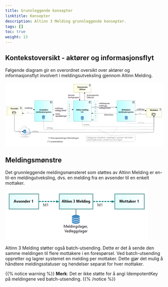 ```yaml
---
title: Grunnleggende konsepter
linktitle: Konsepter
description: Altinn 3 Melding grunnleggende konsepter.
tags: []
toc: true
weight: 13
---
```


## Kontekstoversikt - aktører og informasjonsflyt

Følgende diagram gir en overordnet oversikt over aktører og informasjonsflyt  involvert i meldingsutveksling gjennom Altinn Melding.

![Kontekstoversikt for Altinn Melding](./altinn3-correspondence-context-diagram.nb.png "Kontekstoversikt for Altinn Melding")

## Meldingsmønstre

Det grunnleggende meldingsmønsteret som støttes av Altinn Melding er en-til-en meldingutveksling,
dvs. en melding fra en avsender til en enkelt mottaker.

![En-til-en meldingutveksling](./altinn3-correspondence-pattern-1-1-messaging.nb.png "En-til-en meldingutveksling")

Altinn 3 Melding støtter også batch-utsending. Dette er det å sende den samme meldingen til flere mottakere i en forespørsel. 
Ved batch-utsending oppretter og lagrer systemet en melding per mottaker. 
Dette gjør det mulig å håndtere meldingsstatuser og hendelser separat for hver mottaker.

{{% notice warning  %}}
**Merk**: Det er ikke støtte for å angi IdempotentKey på meldingene ved batch-utsending.
{{% /notice %}}